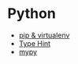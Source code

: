 # Python

- [pip & virtualenv](/contents/2022-10/2022-10-14.md)
- [Type Hint](/contents/2022-10/2022-10-21.md)
- [mypy](/contents/2022-10/2022-10-22.md)
